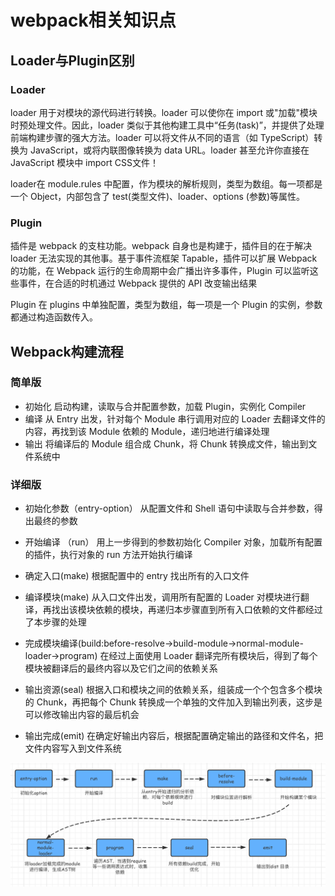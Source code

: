 # webpack相关知识点

## Loader与Plugin区别
### Loader
loader 用于对模块的源代码进行转换。loader 可以使你在 import 或"加载"模块时预处理文件。因此，loader 类似于其他构建工具中“任务(task)”，并提供了处理前端构建步骤的强大方法。loader 可以将文件从不同的语言（如 TypeScript）转换为 JavaScript，或将内联图像转换为 data URL。loader 甚至允许你直接在 JavaScript 模块中 import CSS文件！

loader在 module.rules 中配置，作为模块的解析规则，类型为数组。每一项都是一个 Object，内部包含了 test(类型文件)、loader、options (参数)等属性。

### Plugin
插件是 webpack 的支柱功能。webpack 自身也是构建于，插件目的在于解决 loader 无法实现的其他事。基于事件流框架 Tapable，插件可以扩展 Webpack 的功能，在 Webpack 运行的生命周期中会广播出许多事件，Plugin 可以监听这些事件，在合适的时机通过 Webpack 提供的 API 改变输出结果

Plugin 在 plugins 中单独配置，类型为数组，每一项是一个 Plugin 的实例，参数都通过构造函数传入。

## Webpack构建流程

### 简单版
- 初始化
  启动构建，读取与合并配置参数，加载 Plugin，实例化 Compiler
- 编译
  从 Entry 出发，针对每个 Module 串行调用对应的 Loader 去翻译文件的内容，再找到该 Module 依赖的 Module，递归地进行编译处理
- 输出
  将编译后的 Module 组合成 Chunk，将 Chunk 转换成文件，输出到文件系统中

### 详细版
- 初始化参数（entry-option）
  从配置文件和 Shell 语句中读取与合并参数，得出最终的参数

- 开始编译 （run）
  用上一步得到的参数初始化 Compiler 对象，加载所有配置的插件，执行对象的 run 方法开始执行编译
- 确定入口(make)
  根据配置中的 entry 找出所有的入口文件
- 编译模块(make)
  从入口文件出发，调用所有配置的 Loader 对模块进行翻译，再找出该模块依赖的模块，再递归本步骤直到所有入口依赖的文件都经过了本步骤的处理
- 完成模块编译(build:before-resolve->build-module->normal-module-loader->program)
  在经过上面使用 Loader 翻译完所有模块后，得到了每个模块被翻译后的最终内容以及它们之间的依赖关系

- 输出资源(seal)
  根据入口和模块之间的依赖关系，组装成一个个包含多个模块的 Chunk，再把每个 Chunk 转换成一个单独的文件加入到输出列表，这步是可以修改输出内容的最后机会
- 输出完成(emit)
  在确定好输出内容后，根据配置确定输出的路径和文件名，把文件内容写入到文件系统

![image](/assest/weboack-flow.png)